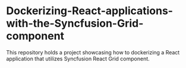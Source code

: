# Dockerizing-React-applications-with-the-Syncfusion-Grid-component
This repository holds a project showcasing how to dockerizing a React application that utilizes Syncfusion React Grid component.
